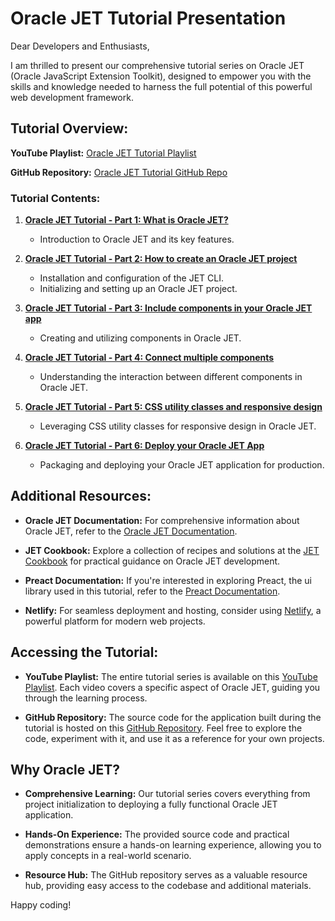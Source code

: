# Oracle JET Tutorial Presentation

Dear Developers and Enthusiasts,

I am thrilled to present our comprehensive tutorial series on Oracle JET (Oracle JavaScript Extension Toolkit), designed to empower you with the skills and knowledge needed to harness the full potential of this powerful web development framework.

## Tutorial Overview:

**YouTube Playlist:** [Oracle JET Tutorial Playlist](https://youtube.com/playlist?list=PLTWHFhnVqDGIvFtvSPUplC5J3KaTs0uPL&si=jexok3RI8-k7Tt_A)

**GitHub Repository:** [Oracle JET Tutorial GitHub Repo](https://github.com/fernando801/jet-tutorial)

### Tutorial Contents:

1. **[Oracle JET Tutorial - Part 1: What is Oracle JET?](https://youtu.be/4tsN8gZNApo?si=NNaxMMZqlkvO8Gm1)**  
   - Introduction to Oracle JET and its key features.

2. **[Oracle JET Tutorial - Part 2: How to create an Oracle JET project](https://youtu.be/Pfl-Na3-u5k?si=9wdD0FIDc3L74Nuv)**  
   - Installation and configuration of the JET CLI.
   - Initializing and setting up an Oracle JET project.

3. **[Oracle JET Tutorial - Part 3: Include components in your Oracle JET app](https://youtu.be/88gzvuNNHWA?si=xucGczdUV4zRhio-)**  
   - Creating and utilizing components in Oracle JET.

4. **[Oracle JET Tutorial - Part 4: Connect multiple components](https://youtu.be/trFVzE3dCgk?si=jVD2NPWVoGTkeLr1)**  
   - Understanding the interaction between different components in Oracle JET.

5. **[Oracle JET Tutorial - Part 5: CSS utility classes and responsive design](https://youtu.be/hNWp-K-jCR0?si=DIdWtYkUZzHLjE-B)**  
   - Leveraging CSS utility classes for responsive design in Oracle JET.

6. **[Oracle JET Tutorial - Part 6: Deploy your Oracle JET App](https://youtu.be/9cPvrQV2E9Q?si=IuhxeHO5dClLjwBd)**  
   - Packaging and deploying your Oracle JET application for production.
  
## Additional Resources:

- **Oracle JET Documentation:** For comprehensive information about Oracle JET, refer to the [Oracle JET Documentation](https://www.oracle.com/webfolder/technetwork/jet/index.html).

- **JET Cookbook:** Explore a collection of recipes and solutions at the [JET Cookbook](https://www.oracle.com/webfolder/technetwork/jet/jetCookbook.html) for practical guidance on Oracle JET development.

- **Preact Documentation:** If you're interested in exploring Preact, the ui library used in this tutorial, refer to the [Preact Documentation](https://preactjs.com/).

- **Netlify:** For seamless deployment and hosting, consider using [Netlify](https://www.netlify.com/), a powerful platform for modern web projects.


## Accessing the Tutorial:

- **YouTube Playlist:** The entire tutorial series is available on this [YouTube Playlist](https://youtube.com/playlist?list=PLTWHFhnVqDGIvFtvSPUplC5J3KaTs0uPL&si=jexok3RI8-k7Tt_A). Each video covers a specific aspect of Oracle JET, guiding you through the learning process.

- **GitHub Repository:** The source code for the application built during the tutorial is hosted on this [GitHub Repository](https://github.com/fernando801/jet-tutorial). Feel free to explore the code, experiment with it, and use it as a reference for your own projects.

## Why Oracle JET?

- **Comprehensive Learning:** Our tutorial series covers everything from project initialization to deploying a fully functional Oracle JET application.

- **Hands-On Experience:** The provided source code and practical demonstrations ensure a hands-on learning experience, allowing you to apply concepts in a real-world scenario.

- **Resource Hub:** The GitHub repository serves as a valuable resource hub, providing easy access to the codebase and additional materials.

Happy coding!
